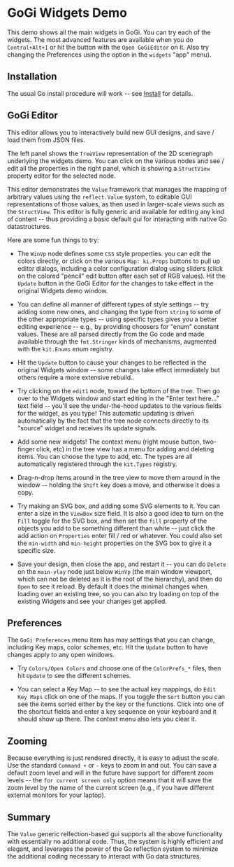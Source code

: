 # GoGi Widgets Demo

This demo shows all the main widgets in GoGi.  You can try each of the widgets.  The most advanced features are available when you do `Control+Alt+I` or hit the button with the `Open GoGiEditor` on it.  Also try changing the Preferences using the option in the `widgets` "app" menu).

## Installation

The usual Go install procedure will work -- see [Install](https://goki.dev/goki/gi/v2/wiki/Install) for details.

## GoGi Editor

This editor allows you to interactively build new GUI designs, and save / load them from JSON files.

The left panel shows the `TreeView` representation of the 2D scenegraph underlying the widgets demo.  You can click on the various nodes and see / edit all the properties in the right panel, which is showing a `StructView` property editor for the selected node.

This editor demonstrates the `Value` framework that manages the mapping of arbitrary values using the `reflect.Value` system, to editable GUI representations of those values, as then used in larger-scale views such as the `StructView`.  This editor is fully generic and available for editing any kind of content -- thus providing a basic default gui for interacting with native Go datastructures.

Here are some fun things to try:

* The `WinVp` node defines some `CSS` style properties.  you can edit the colors directly, or click on the various `Map: ki.Props` buttons to pull up editor dialogs, including a color configuration dialog using sliders (click on the colored "pencil" edit button after each set of RGB values).  Hit the `Update` button in the GoGi Editor for the changes to take effect in the original Widgets demo window.

* You can define all manner of different types of style settings -- try adding some new ones, and changing the type from `string` to some of the other appropriate types -- using specific types gives you a better editing experience -- e.g., by providing choosers for "enum" constant values.  These are all parsed directly from the Go code and made available through the `fmt.Stringer` kinds of mechanisms, augmented with the `kit.Enums` enum registry.

* Hit the `Update` button to cause your changes to be reflected in the original Widgets window -- some changes take effect immediately but others require a more extensive rebuild..

* Try clicking on the `edit1` node, toward the bpttom of the tree.  Then go over to the Widgets window and start editing in the "Enter text here..." text field -- you'll see the under-the-hood updates to the various fields for the widget, as you type!  This automatic updating is driven automatically by the fact that the tree node connects directly to its "source" widget and receives its update signals.

* Add some new widgets!  The context menu (right mouse button, two-finger click, etc) in the tree view has a menu for adding and deleting items.  You can choose the type to add, etc.  The types are all automatically registered through the `kit.Types` registry.

* Drag-n-drop items around in the tree view to move them around in the window -- holding the `Shift` key does a move, and otherwise it does a copy.

* Try making an SVG box, and adding some SVG elements to it.  You can enter a size in the `ViewBox` size field.  It is also a good idea to turn on the `Fill` toggle for the SVG box, and then set the `fill` property of the objects you add to be something different than white -- just click the add action on `Properties` enter fill / red or whatever.  You could also set the `min-width` and `min-height` properties on the SVG box to give it a specific size.

* Save your design, then close the app, and restart it -- you can do `Delete` on the `main-vlay` node just below `WinVp` (the main window viewport, which can not be deleted as it is the root of the hierarchy), and then do `Open` to see it reload.  By default it does the minimal changes when loading over an existing tree, so you can also try loading on top of the existing Widgets and see your changes get applied.

## Preferences

The `GoGi Preferences` menu item has may settings that you can change, including Key maps, color schemes, etc.  Hit the `Update` button to have changes apply to any open windows.

* Try `Colors/Open Colors` and choose one of the `ColorPrefs_*` files, then hit `Update` to see the different schemes.  

* You can select a Key Map -- to see the actual key mappings, do `Edit Key Maps` click on one of the maps.  If you toggle the `Sort` button you can see the items sorted either by the key or the functions. Click into one of the shortcut fields and enter a key sequence on your keyboard and it should show up there.  The context menu also lets you clear it.

## Zooming

Because everything is just rendered directly, it is easy to adjust the scale. Use the standard `Command +` or `-` keys to zoom in and out.  You can save a default zoom level and will in the future have support for different zoom levels -- the `for current screen only` option means that it will save the zoom level by the name of the current screen (e.g., if you have different external monitors for your laptop).

## Summary

The `Value` generic relfection-based gui supports all the above functionality with essentially no additional code.  Thus, the system is highly efficient and elegant, and leverages the power of the Go reflection system to minimize the additional coding necessary to interact with Go data structures.


